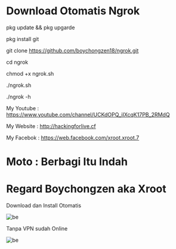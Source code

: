 # Download Otomatis Ngrok

pkg update && pkg upgarde

pkg install git

git clone https://github.com/boychongzen18/ngrok.git

cd ngrok

chmod +x ngrok.sh

./ngrok.sh

./ngrok -h

My Youtube : https://www.youtube.com/channel/UCKdOPQ_iIXcqK17PB_2RMdQ

My Website : http://hackingforlive.cf

My Facebok : https://web.facebook.com/xroot.xroot.7

# Moto : Berbagi Itu Indah

# Regard Boychongzen aka Xroot

Download dan Install Otomatis

![be](https://github.com/boychongzen18/ngrok/blob/master/ngrok.png)

Tanpa VPN sudah Online

![be](https://raw.githubusercontent.com/boychongzen18/ngrok/master/ngrok_online.png)
